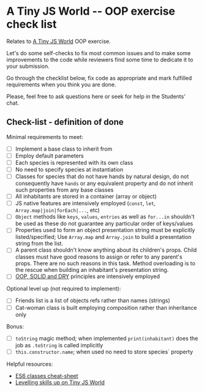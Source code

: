 # A Tiny JS World -- OOP exercise check list

Relates to
[A Tiny JS World](https://github.com/OleksiyRudenko/a-tiny-JS-world) OOP exercise.

Let's do some self-checks to fix most common issues
and to make some improvements to the code
while reviewers find some time to dedicate it to your
submission.

Go through the checklist below, fix code as appropriate
and mark fulfilled requirements when you think you are done.

Please, feel free to ask questions here or seek for help
in the Students' chat.

## Check-list - definition of done

Minimal requirements to meet:
* [ ] Implement a base class to inherit from
* [ ] Employ default parameters
* [ ] Each species is represented with its own class
* [ ] No need to specify species at instantiation
* [ ] Classes for species that do not have hands by natural design,
  do not consequently have `hands` or any equivalent property and
  do not inherit such properties from any base classes
* [ ] All inhabitants are stored in a container (array or object)
* [ ] JS native features are intensively employed (`const`, `let`, `Array.map|join|forEach|...`, etc)
* [ ] `Object` methods like `keys`, `values`, `entries` as well as `for...in` shouldn't be used as these do not guarantee any particular order of keys/values
* [ ] Properties used to form an object presentation string must be explicitly listed/specified; Use `Array.map` and `Array.join` to build a presentation string from the list.
* [ ] A parent class shouldn't know anything about its children's props. Child classes must have good reasons to assign or refer to any parent's props. There are no such reasons in this task. Method overloading is to the rescue when building an inhabitant's presentation string.
* [ ] [OOP, SOLID and DRY](https://github.com/OleksiyRudenko/a-tiny-JS-world/blob/master/README.md#learn-on-your-own)
  principles are intensively employed

Optional level up (not required to implement):
* [ ] Friends list is a list of objects refs rather than names (strings)
* [ ] Cat-woman class is built employing composition rather than inheritance only

Bonus:
* [ ] `toString` magic method; 
  when implemented `print(inhabitant)` does the job as
  `.toString` is called implicitly
* [ ] `this.constructor.name`; when used no need to store
  species` property

Helpful resources:
- [ES6 classes cheat-sheet](https://gist.github.com/OleksiyRudenko/672d39b08d9d0da4e179aca49876c58b)
- [Levelling skills up on Tiny JS World](https://github.com/OleksiyRudenko/a-tiny-JS-world#leveling-your-skills-up)
